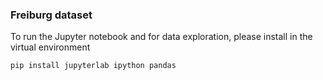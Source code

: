 ### Freiburg dataset

To run the Jupyter notebook and for data exploration, please install in the virtual environment

```
pip install jupyterlab ipython pandas
```
